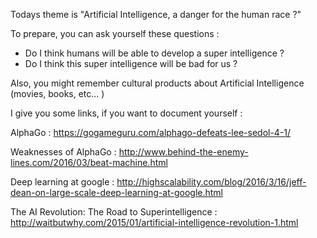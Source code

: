 Todays theme is "Artificial Intelligence, a danger for the human race ?"

To prepare, you can ask yourself these questions :

- Do I think humans will be able to develop a super intelligence ?
- Do I think this super intelligence will be bad for us ?

Also, you might remember cultural products about Artificial Intelligence (movies, books, etc... )

I give you some links, if you want to document yourself :

AlphaGo : https://gogameguru.com/alphago-defeats-lee-sedol-4-1/

Weaknesses of AlphaGo : http://www.behind-the-enemy-lines.com/2016/03/beat-machine.html

Deep learning at google : http://highscalability.com/blog/2016/3/16/jeff-dean-on-large-scale-deep-learning-at-google.html

The AI Revolution: The Road to Superintelligence : http://waitbutwhy.com/2015/01/artificial-intelligence-revolution-1.html
